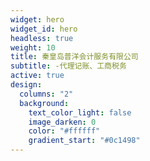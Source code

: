 ```yaml
---
widget: hero
widget_id: hero
headless: true
weight: 10
title: 秦皇岛普洋会计服务有限公司
subtitle: -代理记账、工商税务
active: true
design:
  columns: "2"
  background:
    text_color_light: false
    image_darken: 0
    color: "#ffffff"
    gradient_start: "#0c1498"
---
```

